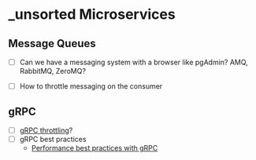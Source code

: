 # _unsorted Microservices



## Message Queues

- [ ] Can we have a messaging system with a browser like pgAdmin? AMQ, RabbitMQ, ZeroMQ?

- [ ] How to throttle messaging on the consumer

  


## gRPC

- [ ] [gRPC throttling](https://www.google.com/search?q=grpc+thottling)? 
- [ ] gRPC best practices
  - [Performance best practices with gRPC](https://docs.microsoft.com/en-us/aspnet/core/grpc/performance?view=aspnetcore-5.0)